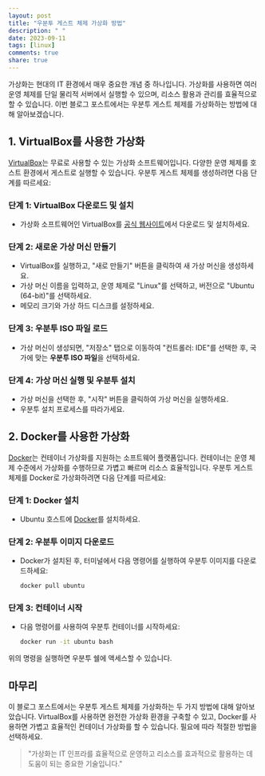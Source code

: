```yaml
---
layout: post
title: "우분투 게스트 체제 가상화 방법"
description: " "
date: 2023-09-11
tags: [linux]
comments: true
share: true
---
```


가상화는 현대의 IT 환경에서 매우 중요한 개념 중 하나입니다. 가상화를 사용하면 여러 운영 체제를 단일 물리적 서버에서 실행할 수 있으며, 리소스 활용과 관리를 효율적으로 할 수 있습니다. 이번 블로그 포스트에서는 우분투 게스트 체제를 가상화하는 방법에 대해 알아보겠습니다.

## 1. VirtualBox를 사용한 가상화

[VirtualBox](https://www.virtualbox.org/)는 무료로 사용할 수 있는 가상화 소프트웨어입니다. 다양한 운영 체제를 호스트 환경에서 게스트로 실행할 수 있습니다. 우분투 게스트 체제를 생성하려면 다음 단계를 따르세요:

### 단계 1: VirtualBox 다운로드 및 설치
- 가상화 소프트웨어인 VirtualBox를 [공식 웹사이트](https://www.virtualbox.org/)에서 다운로드 및 설치하세요.

### 단계 2: 새로운 가상 머신 만들기
- VirtualBox를 실행하고, "새로 만들기" 버튼을 클릭하여 새 가상 머신을 생성하세요.
- 가상 머신 이름을 입력하고, 운영 체제로 "Linux"를 선택하고, 버전으로 "Ubuntu (64-bit)"를 선택하세요.
- 메모리 크기와 가상 하드 디스크를 설정하세요.

### 단계 3: 우분투 ISO 파일 로드
- 가상 머신이 생성되면, "저장소" 탭으로 이동하여 "컨트롤러: IDE"를 선택한 후, 국가에 맞는 **우분투 ISO 파일**을 선택하세요.

### 단계 4: 가상 머신 실행 및 우분투 설치
- 가상 머신을 선택한 후, "시작" 버튼을 클릭하여 가상 머신을 실행하세요.
- 우분투 설치 프로세스를 따라가세요.

## 2. Docker를 사용한 가상화

[Docker](https://www.docker.com/)는 컨테이너 가상화를 지원하는 소프트웨어 플랫폼입니다. 컨테이너는 운영 체제 수준에서 가상화를 수행하므로 가볍고 빠르며 리소스 효율적입니다. 우분투 게스트 체제를 Docker로 가상화하려면 다음 단계를 따르세요:

### 단계 1: Docker 설치
- Ubuntu 호스트에 [Docker](https://docs.docker.com/engine/install/ubuntu/)를 설치하세요.

### 단계 2: 우분투 이미지 다운로드
- Docker가 설치된 후, 터미널에서 다음 명령어를 실행하여 우분투 이미지를 다운로드하세요:
  ```bash
  docker pull ubuntu
  ```

### 단계 3: 컨테이너 시작
- 다음 명령어를 사용하여 우분투 컨테이너를 시작하세요:
  ```bash
  docker run -it ubuntu bash
  ```

위의 명령을 실행하면 우분투 쉘에 액세스할 수 있습니다.

## 마무리

이 블로그 포스트에서는 우분투 게스트 체제를 가상화하는 두 가지 방법에 대해 알아보았습니다. VirtualBox를 사용하면 완전한 가상화 환경을 구축할 수 있고, Docker를 사용하면 가볍고 효율적인 컨테이너 가상화를 할 수 있습니다. 필요에 따라 적절한 방법을 선택하세요.

>"가상화는 IT 인프라를 효율적으로 운영하고 리소스를 효과적으로 활용하는 데 도움이 되는 중요한 기술입니다."